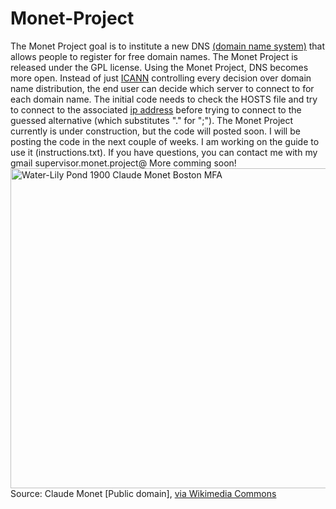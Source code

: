 Monet-Project
=============
  The Monet Project goal is to institute a new DNS <a href="http://en.wikipedia.org/wiki/Domain_Name_System">(domain name system)</a> that allows people to register for free domain names. The Monet Project is released under the GPL license. Using the Monet Project, DNS becomes more open. Instead of just <a href="http://en.wikipedia.org/wiki/ICANN">ICANN</a> controlling every decision over domain name distribution, the end user can decide which server to connect to for each domain name. The initial code needs to check the HOSTS file and try to connect to the associated <a href="http://en.wikipedia.org/wiki/IP_address">ip address</a> before trying to connect to the guessed alternative (which substitutes "." for ";"). The Monet Project currently is under construction, but the code will posted soon. I will be posting the code in the next couple of weeks. I am working on the guide to use it (instructions.txt). If you have questions, you can contact me with my gmail supervisor.monet.project@ More comming soon! <break>
  <break>
  <a title="Claude Monet [Public domain], via Wikimedia Commons" href="http://commons.wikimedia.org/wiki/File%3AWater-Lily_Pond_1900_Claude_Monet_Boston_MFA.jpg"><img width="512" alt="Water-Lily Pond 1900 Claude Monet Boston MFA" src="http://upload.wikimedia.org/wikipedia/commons/thumb/e/ee/Water-Lily_Pond_1900_Claude_Monet_Boston_MFA.jpg/512px-Water-Lily_Pond_1900_Claude_Monet_Boston_MFA.jpg"/></a><break>
  Source:<break>
  Claude Monet [Public domain], <a href="http://commons.wikimedia.org/wiki/File%3AWater-Lily_Pond_1900_Claude_Monet_Boston_MFA.jpg">via Wikimedia Commons</a>
